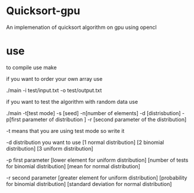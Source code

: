 # Quicksort-gpu
An implemenation of quicksort algorithm on gpu using opencl

# use

to compile use make 

if you want to order your own array use

./main  -i test/input.txt -o test/output.txt

if you want to test the algorithm with random data use

./main -t[test mode] -s [seed] -n[number of elements] -d [distrisbution] -p[first parameter of distribution ] -r [second parameter of the distribution]

-t means that you are using test mode so write it 

-d distribution you want to use 
    [1 normal distribution]
    [2 binomial distribution] 
    [3 uniform distribution]

-p first parameter 
    [lower element for uniform distribution]
    [number of tests for binomial distribution]
    [mean for normal distribution]

-r second parameter 
    [greater element for uniform distribution]
    [probability for binomial distribution]
    [standard deviation for normal distribution]
